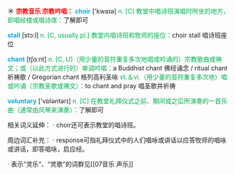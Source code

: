 ☀ <font color="red">**宗教音乐 宗教吟唱：**</font>
<font color="sky blue">**choir**</font> ['kwaɪə] 
<font color="#00b050">n. [C] 教堂中唱诗班演唱时所坐的地方，即唱经楼或唱诗席：</font>了解即可
           
<font color="sky blue">**stall**</font> [stɔ:l]
<font color="#00b050">n. [C, usually pl.] 教堂内唱诗班和牧师的座位：</font>choir stall 唱诗班座位

<font color="sky blue">**chant**</font> [tʃɑːnt] 
<font color="#00b050">n. [C, U]（用少量的音符重复多次地唱或吟诵的）宗教歌曲或祷文；或（以此方式进行的）单调吟唱：</font>a Buddhist chant 佛经诵念 / ritual chant 祈祷歌 / Gregorian chant 格列高利圣咏 <font color="#00b050">vt.＆vi.（用少量的音符重复多次地）唱或吟诵（宗教圣歌或祷文）：</font>to chant and pray 唱圣歌并祈祷

<font color="sky blue">**voluntary**</font> ['vɒləntərɪ] 
<font color="#00b050">n. [C] 在教堂礼拜仪式之前、期间或之后所演奏的一首乐曲（通常由风琴来演奏）：</font>了解即可

相关词义延伸：
· choir还可表示教堂的唱诗班。

周边词汇补充：
· response可指礼拜仪式中的人们唱咏或讲话以应答牧师的唱咏或讲话，即答唱咏，启应经。
 
· 表示“灵乐”、“灵歌”的词群见[[07音乐 声乐]]
